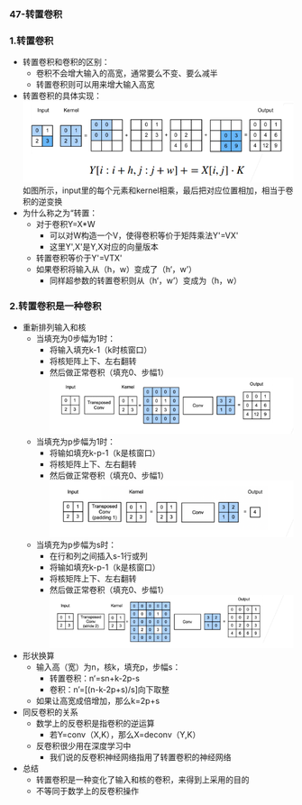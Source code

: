 ### 47-转置卷积
### 1.转置卷积
- 转置卷积和卷积的区别：
  - 卷积不会增大输入的高宽，通常要么不变、要么减半
  - 转置卷积则可以用来增大输入高宽
- 转置卷积的具体实现：
![](../imgs/47/47-01.png)
如图所示，input里的每个元素和kernel相乘，最后把对应位置相加，相当于卷积的逆变换
- 为什么称之为“转置：
  - 对于卷积Y=X*W
    - 可以对W构造一个V，使得卷积等价于矩阵乘法Y'=VX'
    - 这里Y',X'是Y,X对应的向量版本
  - 转置卷积等价于Y'=VTX'
  - 如果卷积将输入从（h，w）变成了（h‘，w’）
    - 同样超参数的转置卷积则从（h‘，w’）变成为（h，w）
### 2.转置卷积是一种卷积
- 重新排列输入和核
  - 当填充为0步幅为1时：
    - 将输入填充k-1（k时核窗口）
    - 将核矩阵上下、左右翻转
    - 然后做正常卷积（填充0、步幅1）
![](../imgs/47/47-02.png)
  - 当填充为p步幅为1时：
    - 将输如填充k-p-1（k是核窗口）
    - 将核矩阵上下、左右翻转
    - 然后做正常卷积（填充0、步幅1）
![](../imgs/47/47-03.png)
  - 当填充为p步幅为s时：
    - 在行和列之间插入s-1行或列
    - 将输如填充k-p-1（k是核窗口）
    - 将核矩阵上下、左右翻转
    - 然后做正常卷积（填充0、步幅1）
![](../imgs/47/47-04.png)
- 形状换算
  - 输入高（宽）为n，核k，填充p，步幅s：
    - 转置卷积：n‘=sn+k-2p-s
    - 卷积：n’=[(n-k-2p+s)/s]向下取整
  - 如果让高宽成倍增加，那么k=2p+s
- 同反卷积的关系
  - 数学上的反卷积是指卷积的逆运算
    - 若Y=conv（X,K），那么X=deconv（Y,K）
  - 反卷积很少用在深度学习中
    - 我们说的反卷积神经网络指用了转置卷积的神经网络
- 总结
  - 转置卷积是一种变化了输入和核的卷积，来得到上采用的目的
  - 不等同于数学上的反卷积操作

